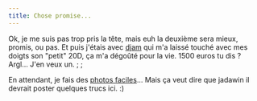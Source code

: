 ```yaml
---
title: Chose promise...
---
```


Ok, je me suis pas trop pris la tête, mais euh la deuxième sera mieux, promis,
ou pas. Et puis j'étais avec [djam](http://dpov.free.fr) qui m'a laissé touché
avec mes doigts son "petit" 20D, ça m'a dégoûté pour la vie. 1500 euros tu dis
? Argl... J'en veux un. ; ;

En attendant, je fais des [photos
faciles](http://www.tuxaco.net/blog/index.php?2006/03/19/92-torrents)... Mais
ça veut dire que jadawin il devrait poster quelques trucs ici. :)

